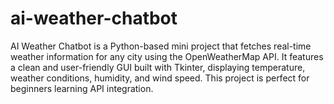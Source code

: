 # ai-weather-chatbot
AI Weather Chatbot is a Python-based mini project that fetches real-time weather information for any city using the OpenWeatherMap API.  It features a clean and user-friendly GUI built with Tkinter, displaying temperature, weather conditions, humidity, and wind speed.  This project is perfect for beginners learning API integration.
